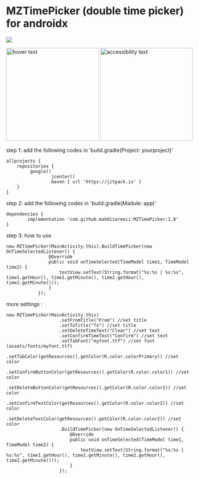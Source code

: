 # MZTimePicker (double time picker) for androidx

[![](https://jitpack.io/v/mahdizareeii/MZTimePicker.svg)](https://jitpack.io/#mahdizareeii/MZTimePicker)

<p align="left">
  <img src="https://raw.githubusercontent.com/mahdizareeii/MZTimePicker/master/app/src/main/res/drawable/1.PNG" width="250" title="hover text">
  <img src="https://raw.githubusercontent.com/mahdizareeii/MZTimePicker/master/app/src/main/res/drawable/2.PNG" width="250" alt="accessibility text">
</p>

step 1: add the following codes in 'build.gradle(Project: yourproject)'

	allprojects {
		repositories {
			 google()
        	         jcenter()
                     maven { url 'https://jitpack.io' }
		}
	}
step 2: add the following codes in 'build.gradle(Madule: app)'

	dependencies {
	        implementation 'com.github.mahdizareeii:MZTimePicker:1.8'
	}
	
step 3: how to use

    new MZTimePicker(MainActivity.this).BuildTimePicker(new OnTimeSelectedListener() {
                    @Override
                    public void onTimeSelected(TimeModel time1, TimeModel time2) {
                        textView.setText(String.format("%s:%s | %s:%s", time1.getHour(), time1.getMinute(), time2.getHour(), time2.getMinute()));
                    }
                });
		
more settings :

    new MZTimePicker(MainActivity.this)
                        .setFromTitle("From") //set title
                        .setToTitle("To") //set title
                        .setDeleteTimeText("Clear") //set text
                        .setConfirmTimeText("Confirm") //set text
                        .setTabFont("myfont.ttf") //set font (assets/fonts/myfont.ttf)
                        .setTabColor(getResources().getColor(R.color.colorPrimary)) //set color
                        .setConfirmButtonColor(getResources().getColor(R.color.color1)) //set color
                        .setDeleteButtonColor(getResources().getColor(R.color.color1)) //set color
                        .setConfirmTextColor(getResources().getColor(R.color.color2)) //set color
                        .setDeleteTextColor(getResources().getColor(R.color.color2)) //set color
                        .BuildTimePicker(new OnTimeSelectedListener() {
                            @Override
                            public void onTimeSelected(TimeModel time1, TimeModel time2) {
                                textView.setText(String.format("%s:%s | %s:%s", time1.getHour(), time1.getMinute(), time2.getHour(), time2.getMinute()));
                            }
                        });
